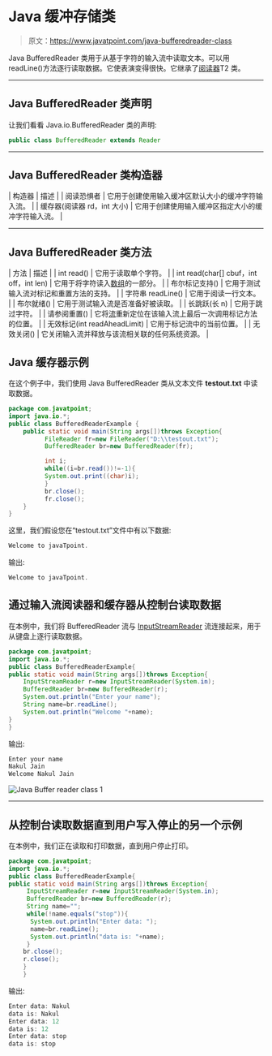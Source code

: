 # Java 缓冲存储类

> 原文：<https://www.javatpoint.com/java-bufferedreader-class>

Java BufferedReader 类用于从基于字符的输入流中读取文本。可以用 readLine()方法逐行读取数据。它使表演变得很快。它继承了[阅读器](java-reader-class)T2 类。

* * *

## Java BufferedReader 类声明

让我们看看 Java.io.BufferedReader 类的声明:

```java
public class BufferedReader extends Reader

```

* * *

## Java BufferedReader 类构造器

| 构造器 | 描述 |
| 阅读恐惧者 | 它用于创建使用输入缓冲区默认大小的缓冲字符输入流。 |
| 缓存器(阅读器 rd，int 大小) | 它用于创建使用输入缓冲区指定大小的缓冲字符输入流。 |

* * *

## Java BufferedReader 类方法

| 方法 | 描述 |
| int read() | 它用于读取单个字符。 |
| int read(char[] cbuf，int off，int len) | 它用于将字符读入[数组](array-in-java)的一部分。 |
| 布尔标记支持() | 它用于测试输入流对标记和重置方法的支持。 |
| 字符串 readLine() | 它用于阅读一行文本。 |
| 布尔就绪() | 它用于测试输入流是否准备好被读取。 |
| 长跳跃(长 n) | 它用于跳过字符。 |
| 请参阅重置() | 它将[流](java-8-stream)重新定位在该输入流上最后一次调用标记方法的位置。 |
| 无效标记(int readAheadLimit) | 它用于标记流中的当前位置。 |
| 无效关闭() | 它关闭输入流并释放与该流相关联的任何系统资源。 |

## Java 缓存器示例

在这个例子中，我们使用 Java BufferedReader 类从文本文件 **testout.txt** 中读取数据。

```java
package com.javatpoint;
import java.io.*;
public class BufferedReaderExample {
	public static void main(String args[])throws Exception{  
		  FileReader fr=new FileReader("D:\\testout.txt");  
		  BufferedReader br=new BufferedReader(fr);  

		  int i;  
		  while((i=br.read())!=-1){
		  System.out.print((char)i);
		  }
		  br.close();  
		  fr.close();  
	}  
}  

```

这里，我们假设您在“testout.txt”文件中有以下数据:

```java
Welcome to javaTpoint.

```

输出:

```java
Welcome to javaTpoint.

```

## 通过输入流阅读器和缓存器从控制台读取数据

在本例中，我们将 BufferedReader 流与 [InputStreamReader](Input-from-keyboard-by-InputStreamReader) 流连接起来，用于从键盘上逐行读取数据。

```java
package com.javatpoint;
import java.io.*;
public class BufferedReaderExample{  
public static void main(String args[])throws Exception{  		  
	InputStreamReader r=new InputStreamReader(System.in);  
	BufferedReader br=new BufferedReader(r);  		  
	System.out.println("Enter your name");  
	String name=br.readLine();  
	System.out.println("Welcome "+name);  
}  
}

```

输出:

```java
Enter your name
Nakul Jain
Welcome Nakul Jain

```

![Java Buffer reader class 1](../img/cd782e3a5bc90e9c94e104d9b69342e3.png)

* * *

## 从控制台读取数据直到用户写入停止的另一个示例

在本例中，我们正在读取和打印数据，直到用户停止打印。

```java
package com.javatpoint;
import java.io.*;
public class BufferedReaderExample{  
public static void main(String args[])throws Exception{  		  
	 InputStreamReader r=new InputStreamReader(System.in);  
	 BufferedReader br=new BufferedReader(r);  		  
	 String name="";  
	 while(!name.equals("stop")){  
	  System.out.println("Enter data: ");  
	  name=br.readLine();  
	  System.out.println("data is: "+name);  
	 }  		  
	br.close();  
	r.close();  
	}  
	}

```

输出:

```java
Enter data: Nakul
data is: Nakul
Enter data: 12
data is: 12
Enter data: stop
data is: stop

```